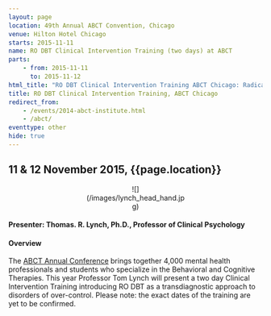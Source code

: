 ```yaml
---
layout: page
location: 49th Annual ABCT Convention, Chicago
venue: Hilton Hotel Chicago
starts: 2015-11-11
name: RO DBT Clinical Intervention Training (two days) at ABCT
parts:
    - from: 2015-11-11
      to: 2015-11-12
html_title: "RO DBT Clinical Intervention Training ABCT Chicago: Radically Open Dialectical Behavior Therapy (RO DBT) for disorders of overcontrol"
title: RO DBT Clinical Intervention Training, ABCT Chicago
redirect_from:
    - /events/2014-abct-institute.html
    - /abct/
eventtype: other
hide: true
---
```


## 11 & 12 November 2015, {{page.location}}

<center>
<div markdown="1" style="width:200px;">
![](/images/lynch_head_hand.jpg)
</div>
</center>

#### Presenter: Thomas. R. Lynch, Ph.D., Professor of Clinical Psychology


#### Overview

The [ABCT Annual Conference](http://www.abct.org/conv2015/) brings together 4,000 mental health professionals and students who specialize in the Behavioral and Cognitive Therapies. This year Professor Tom Lynch will present a two day Clinical Intervention Training introducing RO DBT as a transdiagnostic approach to disorders of over-control.
Please note: the exact dates of the training are yet to be confirmed. 
